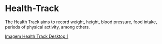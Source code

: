 # Health-Track
The Health Track aims to record weight, height, blood pressure, food intake, periods of physical activity, among others.

[Imagem Health Track Desktop 1](https://github.com/GustavoPetry/Health-Track/blob/master/Inicial%20Health%20Track.jpg)
